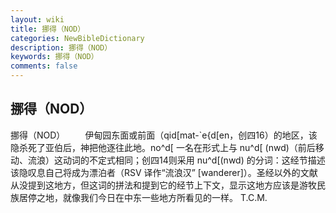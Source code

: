 ```yaml
---
layout: wiki
title: 挪得（NOD）
categories: NewBibleDictionary
description: 挪得（NOD）
keywords: 挪得（NOD）
comments: false
---
```


## 挪得（NOD）



挪得（NOD）
　　伊甸园东面或前面（qid[mat-`e{d[en，创四16）的地区，该隐杀死了亚伯后，神把他逐往此地。no^d[ 一名在形式上与 nu^d[ (nwd)（前后移动、流浪）这动词的不定式相同；创四14则采用 nu^d[(nwd)
的分词：这经节描述该隐叹息自己将成为漂泊者（RSV 译作“流浪汉” [wanderer]）。圣经以外的文献从没提到这地方，但这词的拼法和提到它的经节上下文，显示这地方应该是游牧民族居停之地，就像我们今日在中东一些地方所看见的一样。
T.C.M.




